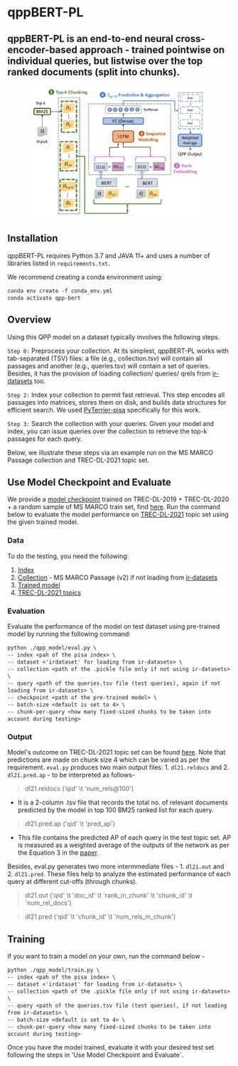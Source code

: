 ﻿# qppBERT-PL

## qppBERT-PL is an end-to-end neural cross-encoder-based approach - trained pointwise on individual queries, but listwise over the top ranked documents (split into chunks).

<p align="center">
  <img src="architecture.png" width="400" height="300">
</p>

## Installation
qppBERT-PL requires Python 3.7 and JAVA 11+ and uses a number of libraries listed in `requirements.txt`.

We recommend creating a conda environment using:

```
conda env create -f conda_env.yml
conda activate qpp-bert
```
## Overview

Using this QPP model on a dataset typically involves the following steps.

`Step 0:` Preprocess your collection. At its simplest, qppBERT-PL works with tab-separated (TSV) files: a file (e.g., collection.tsv) will contain all passages and another (e.g., queries.tsv) will contain a set of queries. Besides, it has the provision of loading collection/ queries/ qrels from [ir-datasets](https://ir-datasets.com/) too. 

`Step 2:` Index your collection to permit fast retrieval. This step encodes all passages into matrices, stores them on disk, and builds data structures for efficient search. We used [PyTerrier-pisa](https://github.com/terrier-org/pyterrier.git) specifically for this work. 

`Step 3:` Search the collection with your queries. Given your model and index, you can issue queries over the collection to retrieve the top-k passages for each query.

Below, we illustrate these steps via an example run on the MS MARCO Passage collection and TREC-DL-2021 topic set.

## Use Model Checkpoint and Evaluate

We provide a [model checkpoint](https://drive.google.com/file/d/1XHcLgpkfWd3XnaQ5YKTkFdCqrU8-wGeO/view?usp=sharing) trained on TREC-DL-2019 + TREC-DL-2020 + a random sample of MS MARCO train set, find [here](https://microsoft.github.io/msmarco/). Run the command below to evaluate the model performance on [TREC-DL-2021](https://microsoft.github.io/msmarco/TREC-Deep-Learning-2021) topic set using the given trained model.

### Data

To do the testing, you need the following:

1. [Index](https://drive.google.com/file/d/1mxP4OMbXXk9BLaePF5pkc3lx4gb4jlNZ/view?usp=sharing)
2. [Collection](https://drive.google.com/file/d/1mxP4OMbXXk9BLaePF5pkc3lx4gb4jlNZ/view?usp=sharing) - MS MARCO Passage (v2) if not loading from [ir-datasets](https://ir-datasets.com/)
3. [Trained model](https://drive.google.com/file/d/1mxP4OMbXXk9BLaePF5pkc3lx4gb4jlNZ/view?usp=sharing)
4. [TREC-DL-2021 topics](https://github.com/suchanadatta/qppBERT-PL/tree/master/data/trec-dl-2021)

### Evaluation

Evaluate the performance of the model on test dataset using pre-trained model by running the following command:

```
python ./qpp_model/eval.py \
-- index <pah of the pisa index> \
-- dataset <'irdataset' for loading from ir-datasets> \
-- collection <path of the .pickle file only if not using ir-datasets> \
-- query <path of the queries.tsv file (test queries), again if not loading from ir-datasets> \
-- checkpoint <path of the pre-trained model> \
-- batch-size <default is set to 4> \
-- chunk-per-query <how many fixed-sized chunks to be taken into account during testing> 
```

### Output

Model's outcome on TREC-DL-2021 topic set can be found [here](https://github.com/suchanadatta/qppBERT-PL). Note that predictions are made on chunk size 4 which can be varied as per the requirement. `eval.py` produces two main output files: 1. `dl21.reldocs` and 2. `dl21.pred.ap` - to be interpreted as follows-

> dl21.reldocs ('qid' \t 'num_rels@100')

- It is a 2-column .tsv file that records the total no. of relevant documents predicted by the model in top 100 BM25 ranked list for each query.

> dl21.pred.ap ('qid' \t 'pred_ap')

- This file contains the predicted AP of each query in the test topic set. AP is measured as a weighted average of the outputs of the network as per the Equation 3 in the [paper](https://github.com/suchanadatta/qppBERT-PL/blob/master/sp1544.pdf).

Besides, eval.py generates two more intermmediate files - 1. `dl21.out` and 2. `dl21.pred`. These files help to analyze the estimated performance of each query at different cut-offs (through chunks).

> dl21.out ('qid' \t 'doc_id' \t 'rank_in_chunk' \t 'chunk_id' \t 'num_rel_docs')

> dl21.pred ('qid' \t 'chunk_id' \t 'num_rels_in_chunk')


## Training

If you want to train a model on your own, run the command below - 

```
python ./qpp_model/train.py \
-- index <pah of the pisa index> \
-- dataset <'irdataset' for loading from ir-datasets> \
-- collection <path of the .pickle file only if not using ir-datasets> \
-- query <path of the queries.tsv file (test queries), if not loading from ir-datasets> \
-- batch-size <default is set to 4> \
-- chunk-per-query <how many fixed-sized chunks to be taken into account during testing> 
```

Once you have the model trained, evaluate it with your desired test set following the steps in 'Use Model Checkpoint and Evaluate`.
